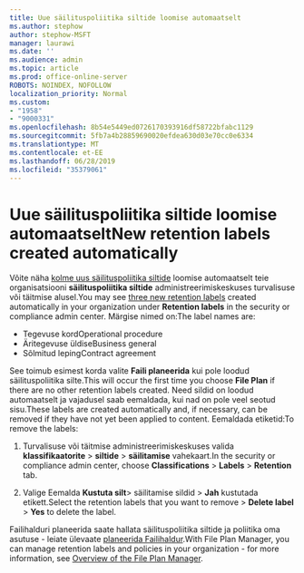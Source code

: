 ```yaml
---
title: Uue säilituspoliitika siltide loomise automaatselt
ms.author: stephow
author: stephow-MSFT
manager: laurawi
ms.date: ''
ms.audience: admin
ms.topic: article
ms.prod: office-online-server
ROBOTS: NOINDEX, NOFOLLOW
localization_priority: Normal
ms.custom:
- "1958"
- "9000331"
ms.openlocfilehash: 8b54e5449ed0726170393916df58722bfabc1129
ms.sourcegitcommit: 5fb7a4b28859690020efdea630d03e70cc0e6334
ms.translationtype: MT
ms.contentlocale: et-EE
ms.lasthandoff: 06/28/2019
ms.locfileid: "35379061"
---
```

# <a name="new-retention-labels-created-automatically"></a><span data-ttu-id="b9119-102">Uue säilituspoliitika siltide loomise automaatselt</span><span class="sxs-lookup"><span data-stu-id="b9119-102">New retention labels created automatically</span></span>

<span data-ttu-id="b9119-103">Võite näha [kolme uus säilituspoliitika siltide](https://docs.microsoft.com/office365/securitycompliance/file-plan-manager#default-retention-labels-and-label-policy) loomise automaatselt teie organisatsiooni **säilituspoliitika siltide** administreerimiskeskuses turvalisuse või täitmise alusel.</span><span class="sxs-lookup"><span data-stu-id="b9119-103">You may see [three new retention labels](https://docs.microsoft.com/office365/securitycompliance/file-plan-manager#default-retention-labels-and-label-policy) created automatically in your organization under **Retention labels** in the security or compliance admin center.</span></span> <span data-ttu-id="b9119-104">Märgise nimed on:</span><span class="sxs-lookup"><span data-stu-id="b9119-104">The label names are:</span></span>

- <span data-ttu-id="b9119-105">Tegevuse kord</span><span class="sxs-lookup"><span data-stu-id="b9119-105">Operational procedure</span></span>
- <span data-ttu-id="b9119-106">Äritegevuse üldise</span><span class="sxs-lookup"><span data-stu-id="b9119-106">Business general</span></span>
- <span data-ttu-id="b9119-107">Sõlmitud leping</span><span class="sxs-lookup"><span data-stu-id="b9119-107">Contract agreement</span></span>

<span data-ttu-id="b9119-108">See toimub esimest korda valite **Faili planeerida** kui pole loodud säilituspoliitika silte.</span><span class="sxs-lookup"><span data-stu-id="b9119-108">This will occur the first time you choose **File Plan** if there are no other retention labels created.</span></span> <span data-ttu-id="b9119-109">Need sildid on loodud automaatselt ja vajadusel saab eemaldada, kui nad on pole veel seotud sisu.</span><span class="sxs-lookup"><span data-stu-id="b9119-109">These labels are created automatically and, if necessary, can be removed if they have not yet been applied to content.</span></span> <span data-ttu-id="b9119-110">Eemaldada etiketid:</span><span class="sxs-lookup"><span data-stu-id="b9119-110">To remove the labels:</span></span>

1. <span data-ttu-id="b9119-111">Turvalisuse või täitmise administreerimiskeskuses valida **klassifikaatorite** > **siltide** > **säilitamise** vahekaart.</span><span class="sxs-lookup"><span data-stu-id="b9119-111">In the security or compliance admin center, choose **Classifications** > **Labels** > **Retention** tab.</span></span>

1. <span data-ttu-id="b9119-112">Valige Eemalda **Kustuta silt**> säilitamise sildid > **Jah** kustutada etikett.</span><span class="sxs-lookup"><span data-stu-id="b9119-112">Select the retention labels that you want to remove > **Delete label** > **Yes** to delete the label.</span></span>

<span data-ttu-id="b9119-113">Failihalduri planeerida saate hallata säilituspoliitika siltide ja poliitika oma asutuse - leiate ülevaate [planeerida Failihaldur](https://docs.microsoft.com/office365/securitycompliance/file-plan-manager).</span><span class="sxs-lookup"><span data-stu-id="b9119-113">With File Plan Manager, you can manage retention labels and policies in your organization - for more information, see [Overview of the File Plan Manager](https://docs.microsoft.com/office365/securitycompliance/file-plan-manager).</span></span>